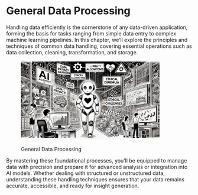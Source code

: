 # General Data Processing

Handling data efficiently is the cornerstone of any data-driven application, forming the basis for tasks ranging from simple data entry to complex machine learning pipelines. In this chapter, we’ll explore the principles and techniques of common data handling, covering essential operations such as data collection, cleaning, transformation, and storage.

<div align="left"><figure><img src="../../../../.gitbook/assets/ml-general-data-processing.png" alt="" width="375"><figcaption><p>General Data Processing</p></figcaption></figure></div>

By mastering these foundational processes, you’ll be equipped to manage data with precision and prepare it for advanced analysis or integration into AI models. Whether dealing with structured or unstructured data, understanding these handling techniques ensures that your data remains accurate, accessible, and ready for insight generation.
